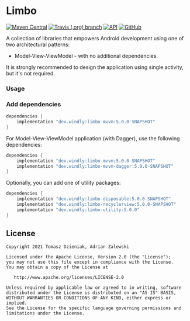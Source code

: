 # Limbo
[![Maven Central][mavenbadge-svg]][mavencentral] [![Travis (.org) branch][travisci-svg]][travisci] [![API][apibadge-svg]][apioverview] [![GitHub][license-svg]][license]

A collection of libraries that empowers Android development using one of two
architectural patterns:

- Model-View-ViewModel - with no additional dependencies.

It is strongly recommended to design the application using single activity,
but it's not required.

### Usage

### Add dependencies

```groovy
dependencies {
    implementation "dev.windly:limbo-mvvm:5.0.0-SNAPSHOT"
}
```

For Model-View-ViewModel application (with Dagger), use the following dependencies:

```groovy
dependencies {
    implementation "dev.windly:limbo-mvvm:5.0.0-SNAPSHOT"
    implementation "dev.windly:limbo-mvvm-dagger:5.0.0-SNAPSHOT"
}
```

Optionally, you can add one of utility packages:

```groovy
dependencies {
    implementation "dev.windly:limbo-disposable:5.0.0-SNAPSHOT"
    implementation "dev.windly:limbo-recyclerview:5.0.0-SNAPSHOT"
    implementation "dev.windly:limbo-utility:5.0.0"
}
```

## License

    Copyright 2021 Tomasz Dzieniak, Adrian Zalewski

    Licensed under the Apache License, Version 2.0 (the "License");
    you may not use this file except in compliance with the License.
    You may obtain a copy of the License at

       http://www.apache.org/licenses/LICENSE-2.0

    Unless required by applicable law or agreed to in writing, software
    distributed under the License is distributed on an "AS IS" BASIS,
    WITHOUT WARRANTIES OR CONDITIONS OF ANY KIND, either express or implied.
    See the License for the specific language governing permissions and
    limitations under the License.

[apibadge-svg]: https://img.shields.io/badge/API-19%2B-brightgreen.svg?color=97ca00
[apioverview]: https://developer.android.com/about/versions/android-4.4
[license-svg]: https://img.shields.io/github/license/tommus/limbo.svg?color=97ca00
[license]: http://www.apache.org/licenses/LICENSE-2.0
[mavenbadge-svg]: https://img.shields.io/maven-central/v/dev.windly/limbo-mvvm.svg?color=97ca00
[mavencentral]: https://search.maven.org/artifact/dev.windly/limbo-mvvm
[travisci-svg]: https://img.shields.io/travis/tommus/limbo/master.svg?color=97ca00
[travisci]: https://travis-ci.org/tommus/limbo-mvvm
